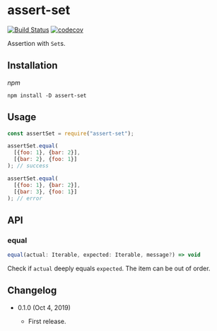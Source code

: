 assert-set
==========

[![Build Status](https://travis-ci.com/eight04/assert-set.svg?branch=master)](https://travis-ci.com/eight04/assert-set)
[![codecov](https://codecov.io/gh/eight04/assert-set/branch/master/graph/badge.svg)](https://codecov.io/gh/eight04/assert-set)

Assertion with `Set`s.

Installation
------------

*npm*

```
npm install -D assert-set
```

Usage
-----

```js
const assertSet = require("assert-set");

assertSet.equal(
  [{foo: 1}, {bar: 2}],
  [{bar: 2}, {foo: 1}]
); // success

assertSet.equal(
  [{foo: 1}, {bar: 2}],
  [{bar: 3}, {foo: 1}]
); // error
```

API
----

### equal

```js
equal(actual: Iterable, expected: Iterable, message?) => void
```

Check if `actual` deeply equals `expected`. The item can be out of order.


Changelog
---------

* 0.1.0 (Oct 4, 2019)

  - First release.
